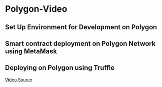 # Polygon-Video

## Set Up Environment for Development on Polygon

## Smart contract deployment on Polygon Network using MetaMask

## Deploying on Polygon using Truffle

[Video Source](https://www.youtube.com/watch?v=vunqTzzC-QI)
